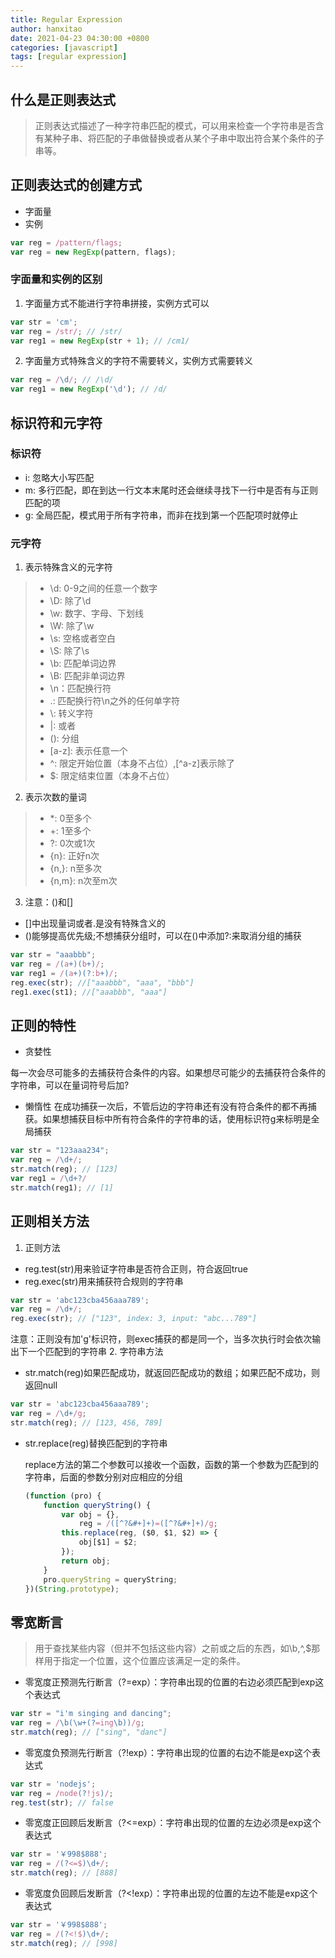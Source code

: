 ```yaml
---
title: Regular Expression
author: hanxitao
date: 2021-04-23 04:30:00 +0800
categories: [javascript]
tags: [regular expression]
---
```


## 什么是正则表达式
> 正则表达式描述了一种字符串匹配的模式，可以用来检查一个字符串是否含有某种子串、将匹配的子串做替换或者从某个子串中取出符合某个条件的子串等。

## 正则表达式的创建方式
- 字面量
- 实例
```javascript
var reg = /pattern/flags;
var reg = new RegExp(pattern, flags);
```
### 字面量和实例的区别
1. 字面量方式不能进行字符串拼接，实例方式可以
```javascript
var str = 'cm';
var reg = /str/; // /str/
var reg1 = new RegExp(str + 1); // /cm1/
```
2. 字面量方式特殊含义的字符不需要转义，实例方式需要转义
```javascript
var reg = /\d/; // /\d/
var reg1 = new RegExp('\d'); // /d/
```

## 标识符和元字符
### 标识符
- i: 忽略大小写匹配
- m: 多行匹配，即在到达一行文本末尾时还会继续寻找下一行中是否有与正则匹配的项
- g: 全局匹配，模式用于所有字符串，而非在找到第一个匹配项时就停止
### 元字符
1. 表示特殊含义的元字符
> - \d: 0-9之间的任意一个数字
> - \D: 除了\d
> - \w: 数字、字母、下划线
> - \W: 除了\w
> - \s: 空格或者空白
> - \S: 除了\s
> - \b: 匹配单词边界
> - \B: 匹配非单词边界
> - \n：匹配换行符
> - .: 匹配换行符\n之外的任何单字符
> - \\: 转义字符
> - \|: 或者
> - (): 分组
> - \[a-z\]: 表示任意一个
> - ^: 限定开始位置（本身不占位）,[^a-z]表示除了
> - $: 限定结束位置（本身不占位）
2. 表示次数的量词
> - *: 0至多个
> - +: 1至多个
> - ?: 0次或1次
> - {n}: 正好n次
> - {n,}: n至多次
> - {n,m}: n次至m次
3. 注意：()和[]
  - []中出现量词或者\.是没有特殊含义的
  - ()能够提高优先级;不想捕获分组时，可以在()中添加?:来取消分组的捕获
  ```javascript
  var str = "aaabbb";
  var reg = /(a+)(b+)/;
  var reg1 = /(a+)(?:b+)/;
  reg.exec(str); //["aaabbb", "aaa", "bbb"]
  reg1.exec(st1); //["aaabbb", "aaa"]
  ```

## 正则的特性
- 贪婪性

每一次会尽可能多的去捕获符合条件的内容。如果想尽可能少的去捕获符合条件的字符串，可以在量词符号后加?

- 懒惰性
在成功捕获一次后，不管后边的字符串还有没有符合条件的都不再捕获。如果想捕获目标中所有符合条件的字符串的话，使用标识符g来标明是全局捕获
```javascript
var str = "123aaa234";
var reg = /\d+/;
str.match(reg); // [123]
var reg1 = /\d+?/
str.match(reg1); // [1]
```

## 正则相关方法
1. 正则方法
  - reg.test(str)用来验证字符串是否符合正则，符合返回true
  - reg.exec(str)用来捕获符合规则的字符串
  ```javascript
  var str = 'abc123cba456aaa789';
  var reg = /\d+/;
  reg.exec(str); // ["123", index: 3, input: "abc...789"]
  ```
  注意：正则没有加'g'标识符，则exec捕获的都是同一个，当多次执行时会依次输出下一个匹配到的字符串
2. 字符串方法
  - str.match(reg)如果匹配成功，就返回匹配成功的数组；如果匹配不成功，则返回null
  ```javascript
  var str = 'abc123cba456aaa789';
  var reg = /\d+/g;
  str.match(reg); // [123, 456, 789]
  ```
  - str.replace(reg)替换匹配到的字符串

    replace方法的第二个参数可以接收一个函数，函数的第一个参数为匹配到的字符串，后面的参数分别对应相应的分组
    ```javascript
    (function (pro) {
        function queryString() {
            var obj = {},
                reg = /([^?&#+]+)=([^?&#+]+)/g;
            this.replace(reg, ($0, $1, $2) => {
                obj[$1] = $2;
            });
            return obj;
        }
        pro.queryString = queryString;
    })(String.prototype);
    ```

## 零宽断言
> 用于查找某些内容（但并不包括这些内容）之前或之后的东西，如\b,^,$那样用于指定一个位置，这个位置应该满足一定的条件。

- 零宽度正预测先行断言（?=exp）：字符串出现的位置的右边必须匹配到exp这个表达式
```javascript
var str = "i'm singing and dancing";
var reg = /\b(\w+(?=ing\b))/g;
str.match(reg); // ["sing", "danc"]
```
- 零宽度负预测先行断言（?!exp）：字符串出现的位置的右边不能是exp这个表达式
```javascript
var str = 'nodejs';
var reg = /node(?!js)/;
reg.test(str); // false
```
- 零宽度正回顾后发断言（?<=exp）：字符串出现的位置的左边必须是exp这个表达式
```javascript
var str = '￥998$888';
var reg = /(?<=$)\d+/;
str.match(reg); // [888]
```
- 零宽度负回顾后发断言（?<!exp）：字符串出现的位置的左边不能是exp这个表达式
```javascript
var str = '￥998$888';
var reg = /(?<!$)\d+/;
str.match(reg); // [998]
```
